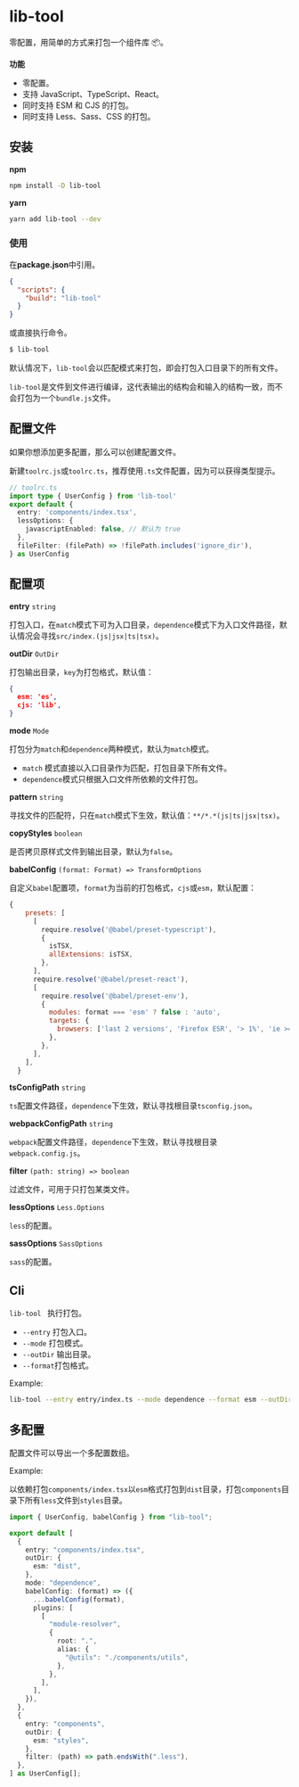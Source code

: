 # lib-tool

零配置，用简单的方式来打包一个组件库 📦。

**功能**

- 零配置。
- 支持 JavaScript、TypeScript、React。
- 同时支持 ESM 和 CJS 的打包。
- 同时支持 Less、Sass、CSS 的打包。

## 安装

**npm**

```sh
npm install -D lib-tool
```

**yarn**

```sh
yarn add lib-tool --dev
```

### 使用

在**package.json**中引用。

```json
{
  "scripts": {
    "build": "lib-tool"
  }
}
```

或直接执行命令。

```sh
$ lib-tool
```

默认情况下，`lib-tool`会以匹配模式来打包，即会打包入口目录下的所有文件。

`lib-tool`是文件到文件进行编译，这代表输出的结构会和输入的结构一致，而不会打包为一个`bundle.js`文件。

## 配置文件

如果你想添加更多配置，那么可以创建配置文件。

新建`toolrc.js`或`toolrc.ts`，推荐使用`.ts`文件配置，因为可以获得类型提示。

```typescript
// toolrc.ts
import type { UserConfig } from 'lib-tool'
export default {
  entry: 'components/index.tsx',
  lessOptions: {
    javascriptEnabled: false, // 默认为 true
  },
  fileFilter: (filePath) => !filePath.includes('ignore_dir'),
} as UserConfig
```

## 配置项

**entry** `string`

打包入口，在`match`模式下可为入口目录，`dependence`模式下为入口文件路径，默认情况会寻找`src/index.(js|jsx|ts|tsx)`。

**outDir** `OutDir`

打包输出目录，`key`为打包格式，默认值：

```json
{
  esm: 'es',
  cjs: 'lib',
}
```

**mode** `Mode`

打包分为`match`和`dependence`两种模式，默认为`match`模式。

- `match` 模式直接以入口目录作为匹配，打包目录下所有文件。
- `dependence`模式只根据入口文件所依赖的文件打包。

**pattern** `string`

寻找文件的匹配符，只在`match`模式下生效，默认值：`**/*.*(js|ts|jsx|tsx)`。

**copyStyles** `boolean`

是否拷贝原样式文件到输出目录，默认为`false`。

**babelConfig** `(format: Format) => TransformOptions`

自定义`babel`配置项，`format`为当前的打包格式，`cjs`或`esm`，默认配置：

```js
{
    presets: [
      [
        require.resolve('@babel/preset-typescript'),
        {
          isTSX,
          allExtensions: isTSX,
        },
      ],
      require.resolve('@babel/preset-react'),
      [
        require.resolve('@babel/preset-env'),
        {
          modules: format === 'esm' ? false : 'auto',
          targets: {
            browsers: ['last 2 versions', 'Firefox ESR', '> 1%', 'ie >= 11'],
          },
        },
      ],
    ],
  }
```

**tsConfigPath** `string`

`ts`配置文件路径，`dependence`下生效，默认寻找根目录`tsconfig.json`。

**webpackConfigPath** `string`

`webpack`配置文件路径，`dependence`下生效，默认寻找根目录`webpack.config.js`。

**filter** `(path: string) => boolean`

过滤文件，可用于只打包某类文件。

**lessOptions** `Less.Options`

`less`的配置。

**sassOptions** `SassOptions`

`sass`的配置。

## Cli

`lib-tool ` 执行打包。

- `--entry` 打包入口。
- `--mode` 打包模式。
- `--outDir` 输出目录。
- `--format`打包格式。

Example:

```sh
lib-tool --entry entry/index.ts --mode dependence --format esm --outDir dist
```

## 多配置

配置文件可以导出一个多配置数组。

Example:

以依赖打包`components/index.tsx`以`esm`格式打包到`dist`目录，打包`components`目录下所有`less`文件到`styles`目录。

```typescript
import { UserConfig, babelConfig } from "lib-tool";

export default [
  {
    entry: "components/index.tsx",
    outDir: {
      esm: "dist",
    },
    mode: "dependence",
    babelConfig: (format) => ({
      ...babelConfig(format),
      plugins: [
        [
          "module-resolver",
          {
            root: ".",
            alias: {
              "@utils": "./components/utils",
            },
          },
        ],
      ],
    }),
  },
  {
    entry: "components",
    outDir: {
      esm: "styles",
    },
    filter: (path) => path.endsWith(".less"),
  },
] as UserConfig[];
```
